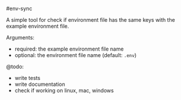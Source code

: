 #env-sync

A simple tool for check if environment file has the same keys with the example environment file.

Arguments:
 - required: the example environment file name 
 - optional: the environment file name (default: `.env`)
 
 @todo:
 - write tests
 - write documentation
 - check if working on linux, mac, windows